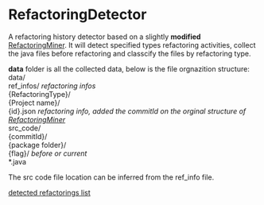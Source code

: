 # RefactoringDetector
A refactoring history detector based on a slightly **modified** [RefactoringMiner](https://github.com/boyang9602/RefactoringMiner). It will detect specified types refactoring activities, collect the java files before refactoring and classcify the files by refactoring type.  

**data** folder is all the collected data, below is the file orgnazition structure:  
data/  
  ref_infos/ *refactoring infos*  
  	{RefactoringType}/  
  		{Project name}/  
  			{id}.json *refactoring info, added the commitId on the orginal structure of [RefactoringMiner](https://github.com/tsantalis/RefactoringMiner)*  
  src_code/  
  	{commitId}/  
  		{package folder}/  
  			{flag}/ *before or current*  
  				*.java  

The src code file location can be inferred from the ref_info file.  

[detected refactorings list](./manifests.md)